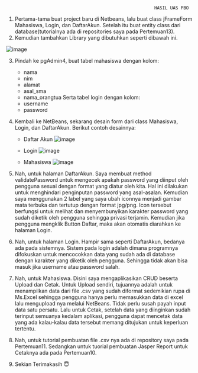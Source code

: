                                                             HASIL UAS PBO 

1. Pertama-tama buat project baru di Netbeans, lalu buat class jFrameForm Mahasiswa, Login, dan DaftarAkun. Setelah itu buat entity class dari database(tutorialnya ada di repositories saya pada Pertemuan13). 
2. Kemudian tambahkan Library yang dibutuhkan seperti dibawah ini.
   
![image](https://github.com/user-attachments/assets/4ca70ca3-210e-4fe5-8eaa-dccec34e670f)

3. Pindah ke pgAdmin4, buat tabel mahasiswa dengan kolom:
   - nama
   - nim
   - alamat
   - asal_sma
   - nama_orangtua
   Serta tabel login dengan kolom:
   - username
   - password
     
4. Kembali ke NetBeans, sekarang desain form dari class Mahasiswa, Login, dan DaftarAkun. Berikut contoh desainnya:
   - Daftar Akun
   ![image](https://github.com/user-attachments/assets/602cbb0c-eaac-4887-a745-ecb10363ade5)

   - Login
   ![image](https://github.com/user-attachments/assets/e3f4845b-5568-43f2-a8e2-8c5b8efd152c)
  
   - Mahasiswa
   ![image](https://github.com/user-attachments/assets/62561139-aaf7-4186-a311-839ddfbfbedd)

5. Nah, untuk halaman DaftarAkun. Saya membuat method validatePassword untuk mengecek apakah password yang diinput oleh pengguna sesuai dengan format yang diatur oleh kita. Hal ini dilakukan untuk menghindari penginputan password yang asal-asalan. Kemudian saya menggunakan 2 label yang saya ubah iconnya menjadi gambar mata terbuka dan tertutup dengan format jpg/png. Icon tersebut berfungsi untuk melihat dan menyembunyikan karakter password yang sudah diketik oleh pengguna sehingga privasi terjamin. Kemudian jika pengguna mengklik Button Daftar, maka akan otomatis diarahkan ke halaman Login.
   
6. Nah, untuk halaman Login. Hampir sama seperti DaftarAkun, bedanya ada pada sistemnya. Sistem pada login adalah dimana programnya difokuskan untuk mencocokkan data yang sudah ada di database dengan karakter yang diketik oleh pengguna. Sehingga tidak akan bisa masuk jika username atau password salah.
   
7. Nah, untuk Mahasiswa. Disini saya mengaplikasikan CRUD beserta Upload dan Cetak. Untuk Upload sendiri, tujuannya adalah untuk menampilkan data dari file .csv yang sudah diformat sedemikian rupa di Ms.Excel sehingga pengguna hanya perlu memasukkan data di excel lalu mengupload nya melalui NetBeans. Tidak perlu susah payah input data satu persatu. Lalu untuk Cetak, setelah data yang diinginkan sudah terinput semuanya kedalam aplikasi, pengguna dapat mencetak data yang ada kalau-kalau data tersebut memang ditujukan untuk keperluan tertentu.
   
9. Nah, untuk tutorial pembuatan file .csv nya ada di repository saya pada Pertemuan11. Sedangkan untuk tuorial pembuatan Jasper Report untuk Cetaknya ada pada Pertemuan10.
10. Sekian Terimakasih 😇
     








































































